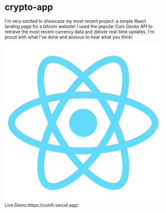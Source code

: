 # crypto-app
I'm very excited to showcase my most recent project: a simple React 
landing page for a bitcoin website! I used the popular Coin Gecko API
to retrieve the most recent currency data and deliver real-time updates.
I'm proud with what I've done and anxious to hear what you think!

<img src="public/logo512.png" alt="Image Alt Text">
Live Demo:https://coinfi.vercel.app/